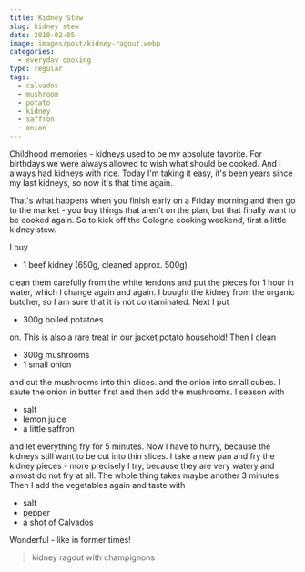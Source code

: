 ```yaml
---
title: Kidney Stew
slug: kidney stew
date: 2010-02-05
image: images/post/kidney-ragout.webp
categories: 
  - everyday cooking
type: regular
tags: 
  - calvados
  - mushroom
  - potato
  - kidney
  - saffron
  - onion
---
```


Childhood memories - kidneys used to be my absolute favorite. For birthdays we were always allowed to wish what should be cooked. And I always had kidneys with rice. Today I'm taking it easy, it's been years since my last kidneys, so now it's that time again.

That's what happens when you finish early on a Friday morning and then go to the market - you buy things that aren't on the plan, but that finally want to be cooked again. So to kick off the Cologne cooking weekend, first a little kidney stew.

I buy

* 1 beef kidney (650g, cleaned approx. 500g)

clean them carefully from the white tendons and put the pieces for 1 hour in water, which I change again and again. I bought the kidney from the organic butcher, so I am sure that it is not contaminated. Next I put

* 300g boiled potatoes

on. This is also a rare treat in our jacket potato household! Then I clean

* 300g mushrooms 
* 1 small onion

and cut the mushrooms into thin slices. and the onion into small cubes. I saute the onion in butter first and then add the mushrooms. I season with

* salt 
* lemon juice 
* a little saffron

and let everything fry for 5 minutes. Now I have to hurry, because the kidneys still want to be cut into thin slices. I take a new pan and fry the kidney pieces - more precisely I try, because they are very watery and almost do not fry at all. The whole thing takes maybe another 3 minutes. Then I add the vegetables again and taste with

* salt 
* pepper 
* a shot of Calvados

Wonderful - like in former times!

> kidney ragout with champignons